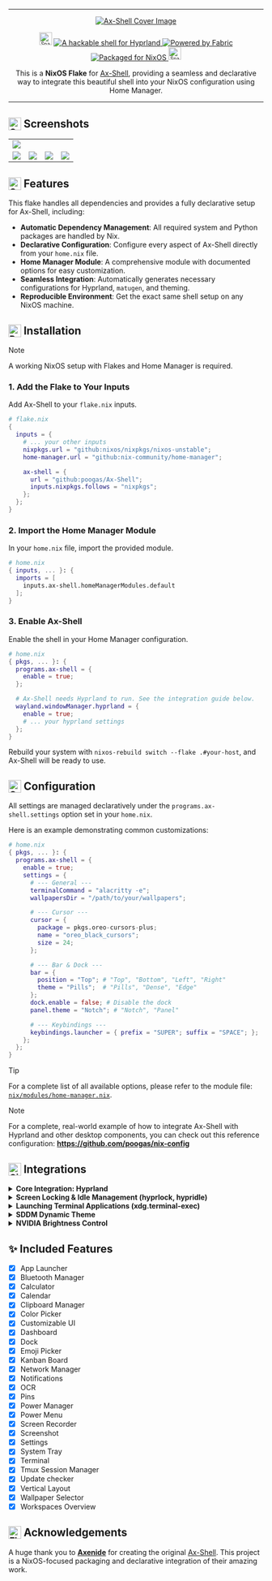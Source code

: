 
---

<p align="center">
  <a href="https://github.com/poogas/Ax-Shell">
    <img src="assets/cover.png" alt="Ax-Shell Cover Image">
  </a>
</p>

<p align="center">
  <sub><sup><img src="https://raw.githubusercontent.com/Tarikul-Islam-Anik/Telegram-Animated-Emojis/main/Activity/Sparkles.webp" alt="Sparkles" width="25" height="25"/></sup></sub>
  <a href="https://github.com/hyprwm/Hyprland">
    <img src="https://img.shields.io/badge/A%20hackable%20shell%20for-Hyprland-0092CD?style=for-the-badge&logo=linux&color=0092CD&logoColor=D9E0EE&labelColor=000000" alt="A hackable shell for Hyprland">
  </a>
  <a href="https://github.com/Fabric-Development/fabric/">
    <img src="https://img.shields.io/badge/Powered%20by-Fabric-FAFAFA?style=for-the-badge&logo=python&color=FAFAFA&logoColor=D9E0EE&labelColor=000000" alt="Powered by Fabric">
  </a>
  <a href="https://www.nixos.org">
    <img src="https://img.shields.io/badge/Packaged%20for-NixOS-5277C3?style=for-the-badge&logo=nixos&logoColor=white&labelColor=000000" alt="Packaged for NixOS">
  </a>
  <sub><sup><img src="https://raw.githubusercontent.com/Tarikul-Islam-Anik/Telegram-Animated-Emojis/main/Activity/Sparkles.webp" alt="Sparkles" width="25" height="25"/></sup></sub>
</p>

<p align="center">
  This is a <strong>NixOS Flake</strong> for <a href="https://github.com/Axenide/Ax-Shell">Ax-Shell</a>, providing a seamless and declarative way to integrate this beautiful shell into your NixOS configuration using Home Manager.
</p>

---

## <sub><img src="https://raw.githubusercontent.com/Tarikul-Islam-Anik/Animated-Fluent-Emojis/master/Emojis/Objects/Camera%20with%20Flash.png" alt="Camera with Flash" width="25" height="25" /></sub> Screenshots

<table align="center">
  <tr>
    <td colspan="4"><img src="assets/screenshots/1.png"></td>
  </tr>
  <tr>
    <td colspan="1"><img src="assets/screenshots/2.png"></td>
    <td colspan="1"><img src="assets/screenshots/3.png"></td>
    <td colspan="1" align="center"><img src="assets/screenshots/4.png"></td>
    <td colspan="1" align="center"><img src="assets/screenshots/5.png"></td>
  </tr>
</table>

## <sub><img src="https://raw.githubusercontent.com/Tarikul-Islam-Anik/Animated-Fluent-Emojis/master/Emojis/Symbols/Check%20Mark%20Button.png" alt="Check Mark Button" width="25" height="25" /></sub> Features

This flake handles all dependencies and provides a fully declarative setup for Ax-Shell, including:
- **Automatic Dependency Management**: All required system and Python packages are handled by Nix.
- **Declarative Configuration**: Configure every aspect of Ax-Shell directly from your `home.nix` file.
- **Home Manager Module**: A comprehensive module with documented options for easy customization.
- **Seamless Integration**: Automatically generates necessary configurations for Hyprland, `matugen`, and theming.
- **Reproducible Environment**: Get the exact same shell setup on any NixOS machine.

## <sub><img src="https://raw.githubusercontent.com/Tarikul-Islam-Anik/Animated-Fluent-Emojis/master/Emojis/Objects/Package.png" alt="Package" width="25" height="25" /></sub> Installation

> [!NOTE]
> A working NixOS setup with Flakes and Home Manager is required.

### 1. Add the Flake to Your Inputs
Add Ax-Shell to your `flake.nix` inputs.

```nix
# flake.nix
{
  inputs = {
    # ... your other inputs
    nixpkgs.url = "github:nixos/nixpkgs/nixos-unstable";
    home-manager.url = "github:nix-community/home-manager";

    ax-shell = {
      url = "github:poogas/Ax-Shell";
      inputs.nixpkgs.follows = "nixpkgs";
    };
  };
}
```

### 2. Import the Home Manager Module
In your `home.nix` file, import the provided module.

```nix
# home.nix
{ inputs, ... }: {
  imports = [
    inputs.ax-shell.homeManagerModules.default
  ];
}
```

### 3. Enable Ax-Shell
Enable the shell in your Home Manager configuration.

```nix
# home.nix
{ pkgs, ... }: {
  programs.ax-shell = {
    enable = true;
  };

  # Ax-Shell needs Hyprland to run. See the integration guide below.
  wayland.windowManager.hyprland = {
    enable = true;
    # ... your hyprland settings
  };
}
```

Rebuild your system with `nixos-rebuild switch --flake .#your-host`, and Ax-Shell will be ready to use.

## <sub><img src="https://raw.githubusercontent.com/Tarikul-Islam-Anik/Animated-Fluent-Emojis/master/Emojis/Objects/Gear.png" alt="Gear" width="25" height="25" /></sub> Configuration

All settings are managed declaratively under the `programs.ax-shell.settings` option set in your `home.nix`.

Here is an example demonstrating common customizations:
```nix
# home.nix
{ pkgs, ... }: {
  programs.ax-shell = {
    enable = true;
    settings = {
      # --- General ---
      terminalCommand = "alacritty -e";
      wallpapersDir = "/path/to/your/wallpapers";

      # --- Cursor ---
      cursor = {
        package = pkgs.oreo-cursors-plus;
        name = "oreo_black_cursors";
        size = 24;
      };

      # --- Bar & Dock ---
      bar = {
        position = "Top"; # "Top", "Bottom", "Left", "Right"
        theme = "Pills";  # "Pills", "Dense", "Edge"
      };
      dock.enable = false; # Disable the dock
      panel.theme = "Notch"; # "Notch", "Panel"

      # --- Keybindings ---
      keybindings.launcher = { prefix = "SUPER"; suffix = "SPACE"; };
    };
  };
}
```

> [!TIP]
> For a complete list of all available options, please refer to the module file: [`nix/modules/home-manager.nix`](./nix/modules/home-manager.nix).

> [!NOTE]
> For a complete, real-world example of how to integrate Ax-Shell with Hyprland and other desktop components, you can check out this reference configuration:
> **https://github.com/poogas/nix-config**

## <sub><img src="https://raw.githubusercontent.com/Tarikul-Islam-Anik/Animated-Fluent-Emojis/master/Emojis/Travel%20and%20places/Circus%20Tent.png" alt="Circus Tent" width="25" height="25" /></sub> Integrations

<details>
<summary><strong>Core Integration: Hyprland</strong></summary>

Ax-Shell is not a standalone window manager; it is a comprehensive shell environment designed to run on top of **Hyprland**.

To make integration seamless, the NixOS module automatically generates the necessary Hyprland `bind` and `exec-once` directives. You can easily merge them with your personal configuration using the `++` operator.

```nix
# In your home.nix
{ config, ... }: {
  wayland.windowManager.hyprland = {
    enable = true;

    settings = {
      # ... your other Hyprland settings (monitors, animations, etc.)

      # --- Ax-Shell Integration ---
      # Use the '++' operator to merge Ax-Shell's binds with your own.
      bind = config.programs.ax-shell.hyprlandBinds ++ [
        # Add your custom keybinds here
        "SUPER, return, exec, alacritty"
        "SUPER, C, killactive,"
      ];

      # Merge Ax-Shell's startup commands with your own.
      exec-once = config.programs.ax-shell.hyprlandExecOnce ++ [
        # Your other startup apps
      ];
    };
  };
}
```
> For a practical example, see this **[hyprland.nix module](https://github.com/poogas/nix-config/blob/master/home/modules/desktop/hyprland.nix)**.

</details>

<details>
<summary><strong>Screen Locking & Idle Management (hyprlock, hypridle)</strong></summary>

Ax-Shell provides keybindings and UI elements for screen locking, but you need to configure the underlying tools. This setup integrates seamlessly with the theme generated by Ax-Shell.

```nix
# In your home.nix
{ config, ... }: {
  # Hyprland idle daemon
  services.hypridle = {
    enable = true;
    # ... your settings
  };

  # Hyprland screen locker
  programs.hyprlock = {
    enable = true;
    settings = {
      # This links hyprlock's theme to Ax-Shell's dynamic colors
      source = config.programs.ax-shell.hyprlandColorsConfPath;

      background = {
        path = config.programs.ax-shell.currentWallpaperPath;
        # ...
      };
    };
  };
}
```
> See a working example for **[hypridle.nix](https://github.com/poogas/nix-config/blob/master/home/modules/desktop/hypridle.nix)** and **[hyprlock.nix](https://github.com/poogas/nix-config/blob/master/home/modules/desktop/hyprlock.nix)**.
</details>

<details>
<summary><strong>Launching Terminal Applications (xdg.terminal-exec)</strong></summary>

To allow the Ax-Shell launcher to open terminal-based applications (like `btop` or `neovim`), you need to specify a default terminal emulator.

```nix
# In your configuration.nix or home.nix
{ pkgs, ... }: {
  xdg.terminal-exec = {
    enable = true;
    settings.default = [ "alacritty.desktop" ];
  };
}
```
> You can see an example implementation in this **[terminal-exec.nix module](https://github.com/poogas/nix-config/blob/master/system/desktop/terminal-exec.nix)**.
</details>

<details>
<summary><strong>SDDM Dynamic Theme</strong></summary>

To sync your login screen wallpaper with your Ax-Shell wallpaper, use `sddm-dynamic-theme`.

1.  **Add the input** to your `flake.nix`.
2.  **Enable it** in your system configuration (`configuration.nix`).
    ```nix
    # configuration.nix
    { inputs, config, ... }: {
      imports = [ inputs.sddm-dynamic-theme.nixosModules.default ];

      services.sddm-dynamic-theme = {
        enable = true;
        username = "your-username";
        avatar.sourcePath = config.home-manager.users.your-username.programs.ax-shell.settings.defaultFaceIcon;
      };
    }
    ```
> For an example of this setup, see this **[sddm.nix file](https://github.com/poogas/nix-config/blob/master/system/desktop/sddm.nix)**.
</details>

<details>
<summary><strong>NVIDIA Brightness Control</strong></summary>

For brightness control to work correctly on NVIDIA desktop GPUs, you need `nixos-ddcci-nvidia`.

1.  **Add the input** to your `flake.nix`.
2.  **Import the module** in your system configuration (`configuration.nix`).
    ```nix
    # configuration.nix
    { inputs, ... }: {
      imports = [ inputs.nixos-ddcci-nvidia.nixosModules.default ];
      hardware.ddcci.enable = true;
    }
    ```
> An example of this module can be found in this **[ddcci.nix configuration](https://github.com/poogas/nix-config/blob/master/system/hardware/ddcci.nix)**.
</details>

## ✨ Included Features

- [x] App Launcher
- [x] Bluetooth Manager
- [x] Calculator
- [x] Calendar
- [x] Clipboard Manager
- [x] Color Picker
- [x] Customizable UI
- [x] Dashboard
- [x] Dock
- [x] Emoji Picker
- [x] Kanban Board
- [x] Network Manager
- [x] Notifications
- [x] OCR
- [x] Pins
- [x] Power Manager
- [x] Power Menu
- [x] Screen Recorder
- [x] Screenshot
- [x] Settings
- [x] System Tray
- [x] Terminal
- [x] Tmux Session Manager
- [x] Update checker
- [x] Vertical Layout
- [x] Wallpaper Selector
- [x] Workspaces Overview

## <sub><img src="https://raw.githubusercontent.com/Tarikul-Islam-Anik/Animated-Fluent-Emojis/master/Emojis/Hand%20gestures/Flexed%20Biceps.png" alt="Flexed Biceps" width="25" height="25" /></sub> Acknowledgements

A huge thank you to **[Axenide](https://github.com/Axenide)** for creating the original [Ax-Shell](https://github.com/Axenide/Ax-Shell). This project is a NixOS-focused packaging and declarative integration of their amazing work.
